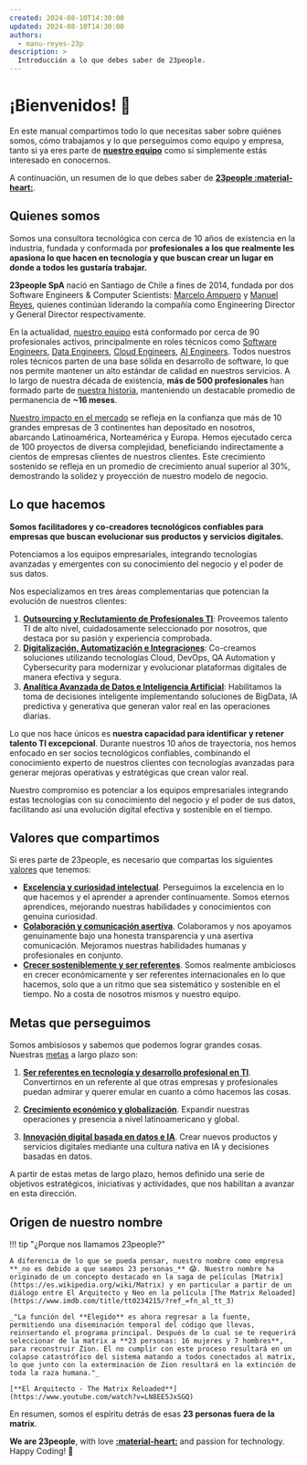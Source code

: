 ```yaml
---
created: 2024-08-10T14:30:00
updated: 2024-08-10T14:30:00
authors:
  - manu-reyes-23p
description: >
  Introducción a lo que debes saber de 23people.
---
```


# ¡Bienvenidos!  🎉

En este manual compartimos todo lo que necesitas saber sobre quiénes somos, cómo trabajamos y lo que perseguimos como equipo y empresa, tanto si ya eres parte de [**nuestro equipo**](organization) como si simplemente estás interesado en conocernos.

A continuación, un resumen de lo que debes saber de [**23people :material-heart:**](https://23people.io).

## Quienes somos

Somos una consultora tecnológica con cerca de 10 años de existencia en la industria, fundada y conformada por **profesionales a los que realmente les apasiona lo que hacen en tecnología y que buscan crear un lugar en donde a todos les gustaría trabajar.**

**23people SpA** nació en Santiago de Chile a fines de 2014, fundada por dos Software Engineers & Computer Scientists: [Marcelo Ampuero](https://github.com/marceloat23) y [Manuel Reyes](https://github.com/manu-reyes-23p), quienes continúan liderando la compañía como Engineering Director y General Director respectivamente.

En la actualidad, [nuestro equipo](organization) está conformado por cerca de 90 profesionales activos, principalmente en roles técnicos como [Software Engineers](what-we-do/it-roles.md#software-engineers), [Data Engineers](what-we-do/it-roles.md#data-engineers), [Cloud Engineers](what-we-do/it-roles.md#cloud-engineers), [AI Engineers](what-we-do/it-roles.md#ai-engineers). Todos nuestros roles técnicos parten de una base sólida en desarrollo de software, lo que nos permite mantener un alto estándar de calidad en nuestros servicios. A lo largo de nuestra década de existencia, **más de 500 profesionales** han formado parte de [nuestra historia](history), manteniendo un destacable promedio de permanencia de **~16 meses**.

[Nuestro impacto en el mercado](what-we-do/success-stories) se refleja en la confianza que más de 10 grandes empresas de 3 continentes han depositado en nosotros, abarcando Latinoamérica, Norteamérica y Europa. Hemos ejecutado cerca de 100 proyectos de diversa complejidad, beneficiando indirectamente a cientos de empresas clientes de nuestros clientes. Este crecimiento sostenido se refleja en un promedio de crecimiento anual superior al 30%, demostrando la solidez y proyección de nuestro modelo de negocio.

## Lo que hacemos

**Somos facilitadores y co-creadores tecnológicos confiables para empresas que buscan evolucionar sus productos y servicios digitales.**

Potenciamos a los equipos empresariales, integrando tecnologías avanzadas y emergentes con su conocimiento del negocio y el poder de sus datos.

Nos especializamos en tres áreas complementarias que potencian la evolución de nuestros clientes:

1. [**Outsourcing y Reclutamiento de Profesionales TI**](): Proveemos talento TI de alto nivel, cuidadosamente seleccionado por nosotros, que destaca por su pasión y experiencia comprobada.
2. [**Digitalización, Automatización e Integraciones**](): Co-creamos soluciones utilizando tecnologías Cloud, DevOps, QA Automation y Cybersecurity para modernizar y evolucionar plataformas digitales de manera efectiva y segura.
3. [**Analítica Avanzada de Datos e Inteligencia Artificial**](): Habilitamos la toma de decisiones inteligente implementando soluciones de BigData, IA predictiva y generativa que generan valor real en las operaciones diarias.

Lo que nos hace únicos es **nuestra capacidad para identificar y retener talento TI excepcional**. Durante nuestros 10 años de trayectoria, nos hemos enfocado en ser socios tecnológicos confiables, combinando el conocimiento experto de nuestros clientes con tecnologías avanzadas para generar mejoras operativas y estratégicas que crean valor real.

Nuestro compromiso es potenciar a los equipos empresariales integrando estas tecnologías con su conocimiento del negocio y el poder de sus datos, facilitando así una evolución digital efectiva y sostenible en el tiempo.

## Valores que compartimos

Si eres parte de 23people, es necesario que compartas los siguientes [valores](nuestros-valores) que tenemos:

- [**Excelencia y curiosidad intelectual**](nuestros-valores#excelencia). Perseguimos la excelencia en lo que hacemos y el aprender a aprender continuamente. Somos eternos aprendices, mejorando nuestras habilidades y conocimientos con genuina curiosidad.
- [**Colaboración y comunicación asertiva**](nuestros-valores#colaboracion). Colaboramos y nos apoyamos genuinamente bajo una honesta transparencia y una asertiva comunicación. Mejoramos nuestras habilidades humanas y profesionales en conjunto.
- [**Crecer sosteniblemente y ser referentes**](nuestros-valores#crecimiento). Somos realmente ambiciosos en crecer económicamente y ser referentes internacionales en lo que hacemos, solo que a un ritmo que sea sistemático y sostenible en el tiempo. No a costa de nosotros mismos y nuestro equipo.

## Metas que perseguimos

Somos ambisiosos y sabemos que podemos lograr grandes cosas. Nuestras [metas](nuestras-metas) a largo plazo son:

1. [**Ser referentes en tecnología y desarrollo profesional en TI**](). Convertirnos en un referente al que otras empresas y profesionales puedan admirar y querer emular en cuanto a cómo hacemos las cosas.

2. [**Crecimiento económico y globalización**](). Expandir nuestras operaciones y presencia a nivel latinoamericano y global.

3. [**Innovación digital basada en datos e IA**](). Crear nuevos productos y servicios digitales mediante una cultura nativa en IA y decisiones basadas en datos.

A partir de estas metas de largo plazo, hemos definido una serie de objetivos estratégicos, iniciativas y actividades, que nos habilitan a avanzar en esta dirección.

## Origen de nuestro nombre

!!! tip "¿Porque nos llamamos 23people?"

    A diferencia de lo que se pueda pensar, nuestro nombre como empresa **_no es debido a que seamos 23 personas_** 😱. Nuestro nombre ha originado de un concepto destacado en la saga de películas [Matrix](https://es.wikipedia.org/wiki/Matrix) y en particular a partir de un diálogo entre El Arquitecto y Neo en la película [The Matrix Reloaded](https://www.imdb.com/title/tt0234215/?ref_=fn_al_tt_3)

    _"La función del **Elegido** es ahora regresar a la fuente, permitiendo una diseminación temporal del código que llevas, reinsertando el programa principal. Después de lo cual se te requerirá seleccionar de la matrix a **23 personas: 16 mujeres y 7 hombres**, para reconstruir Zion. El no cumplir con este proceso resultará en un colapso catastrófico del sistema matando a todos conectados al matrix, lo que junto con la exterminación de Zion resultará en la extinción de toda la raza humana."_

    [**El Arquitecto - The Matrix Reloaded**](https://www.youtube.com/watch?v=LN8EE5JxSGQ)

En resumen, somos el espíritu detrás de esas **23 personas fuera de la matrix**.

**We are 23people**, with love [**:material-heart:**](teams) and passion for technology. Happy Coding! 🚀
